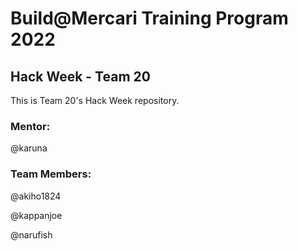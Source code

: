 # Build@Mercari Training Program 2022
## Hack Week - Team 20

This is Team 20's Hack Week repository.

### Mentor:

@karuna

### Team Members:

@akiho1824

@kappanjoe

@narufish
